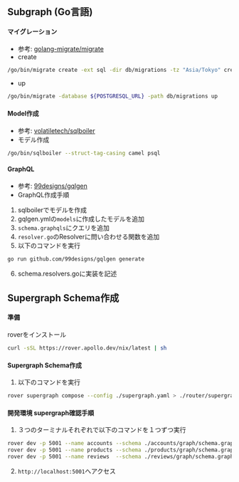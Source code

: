 ## Subgraph (Go言語)
#### マイグレーション
- 参考: [golang-migrate/migrate](https://github.com/golang-migrate/migrate)
- create
```bash
/go/bin/migrate create -ext sql -dir db/migrations -tz "Asia/Tokyo" create_XXX_table
```
- up
```bash
/go/bin/migrate -database ${POSTGRESQL_URL} -path db/migrations up
```

#### Model作成
- 参考: [volatiletech/sqlboiler](https://github.com/volatiletech/sqlboiler)
- モデル作成
```bash
/go/bin/sqlboiler --struct-tag-casing camel psql
```

#### GraphQL
- 参考: [99designs/gqlgen](https://github.com/99designs/gqlgen)
- GraphQL作成手順
1. sqlboilerでモデルを作成
2. gqlgen.ymlの`models`に作成したモデルを追加
3. `schema.graphqls`にクエリを追加
4. `resolver.go`のResolverに問い合わせる関数を追加
5. 以下のコマンドを実行
```bash
go run github.com/99designs/gqlgen generate
```
6. schema.resolvers.goに実装を記述


## Supergraph Schema作成
#### 準備
roverをインストール
```bash
curl -sSL https://rover.apollo.dev/nix/latest | sh
```

#### Supergraph Schema作成
1. 以下のコマンドを実行
```bash
rover supergraph compose --config ./supergraph.yaml > ./router/supergraph.graphql 
```

#### 開発環境 supergraph確認手順
1. ３つのターミナルそれぞれで以下のコマンドを１つずつ実行
```bash
rover dev -p 5001 --name accounts --schema ./accounts/graph/schema.graphqls --url http://localhost:8082/query
rover dev -p 5001 --name products --schema ./products/graph/schema.graphqls --url http://localhost:8083/query
rover dev -p 5001 --name reviews  --schema ./reviews/graph/schema.graphqls  --url http://localhost:8084/query
```
2. `http://localhost:5001`へアクセス

